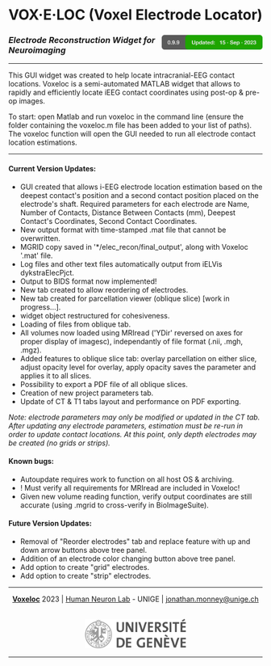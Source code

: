 <h1 align="center">VOX·E·LOC (Voxel Electrode Locator)</h1>

<h3><a href="https://github.com/HumanNeuronLab/voxeloc/releases"><img src="https://github.com/jonathanmonney/misc_assets/blob/main/Voxeloc/Voxeloc_version.png" width="200" align="right"/></a><div align="left"><i>Electrode Reconstruction Widget for Neuroimaging</i></div></h3>


---

This GUI widget was created to help locate intracranial-EEG contact locations.
Voxeloc is a semi-automated MATLAB widget that allows to rapidly and 
efficiently locate iEEG contact coordinates using post-op & pre-op images.

To start: open Matlab and run voxeloc in the command line 
(ensure the folder containing the voxeloc.m file has been added to your 
list of paths).
The voxeloc function will open the GUI needed to run all electrode contact 
location estimations.

---

#### Current Version Updates:

- GUI created that allows i-EEG electrode location estimation based 
on the deepest contact's position and a second contact position
placed on the electrode's shaft.
Required parameters for each electrode are Name, Number of
Contacts, Distance Between Contacts (mm), Deepest Contact's
Coordinates, Second Contact Coordinates.
- New output format with time-stamped .mat file that cannot be 
overwritten.
- MGRID copy saved in '*/elec_recon/final_output', along with Voxeloc
'.mat' file.
- Log files and other text files automatically output from iELVis
dykstraElecPjct.
- Output to BIDS format now implemented!
- New tab created to allow reordering of electrodes.
- New tab created for parcellation viewer (oblique slice) [work in 
progress...].
- widget object restructured for cohesiveness.
- Loading of files from oblique tab.
- All volumes now loaded using MRIread ('YDir' reversed on axes for proper 
display of imagesc), independantly of file format (.nii, .mgh, .mgz).
- Added features to oblique slice tab: overlay parcellation on
either slice, adjust opacity level for overlay, apply opacity saves
the parameter and applies it to all slices.
- Possibility to export a PDF file of all oblique slices.
- Creation of new project parameters tab.
- Update of CT & T1 tabs layout and performance on PDF exporting.

*Note: electrode parameters may only be modified or updated in the
CT tab. After updating any electrode parameters, estimation must be
re-run in order to update contact locations. At this point, only
depth electrodes may be created (no grids or strips).*

#### Known bugs:
- Autoupdate requires work to function on all host OS & archiving.
- ! Must verify all requirements for MRIread are included in Voxeloc!
- Given new volume reading function, verify output coordinates are still 
accurate (using .mgrid to cross-verify in BioImageSuite).

#### Future Version Updates:
- Removal of "Reorder electrodes" tab and replace feature with up
and down arrow buttons above tree panel.
- Addition of an electrode color changing button above tree panel.
- Add option to create "grid" electrodes.
- Add option to create "strip" electrodes.

---

<p align="center"> <b><u>Voxeloc</u></b> 2023 
| <a href="https://www.unige.ch/medecine/neucli/en/groupes-de-recherche/1034megevand/">Human Neuron Lab</a> - UNIGE 
| <a href="mailto:jonathan.monney@unige.ch">jonathan.monney@unige.ch</a></p>
<br>
<div align="center"><a href="https://www.unige.ch/medecine/neucli/en/groupes-de-recherche/1034megevand/">
  <img src="https://raw.githubusercontent.com/HumanNeuronLab/voxeloc/main/assets/UNIGE_logo.png" width="200"/>
</a></div>

---
